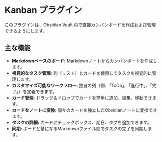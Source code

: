# Kanban プラグイン

このプラグインは、Obsidian Vault 内で直接カンバンボードを作成および管理できるようにします。

## 主な機能

*   **Markdownベースのボード:** Markdownノートからカンバンボードを作成します。
*   **視覚的なタスク管理:** 列（リスト）とカードを使用してタスクを視覚的に管理します。
*   **カスタマイズ可能なワークフロー:** 独自の列（例: 「ToDo」、「進行中」、「完了」）を定義できます。
*   **カード管理:** ドラッグ＆ドロップでカードを簡単に追加、編集、移動できます。
*   **カードをノートに変換:** 個々のカードを独立したObsidianノートに変換できます。
*   **タスクの詳細:** カードにチェックボックス、期日、タグを追加できます。
*   **同期:** ボードと基になるMarkdownファイル間でタスクの完了を同期します。
